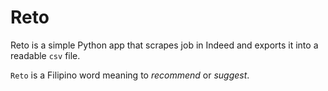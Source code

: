 # Reto
Reto is a simple Python app that scrapes job in Indeed and exports it into a readable `csv` file.

`Reto` is a Filipino word meaning to *recommend* or *suggest*.
